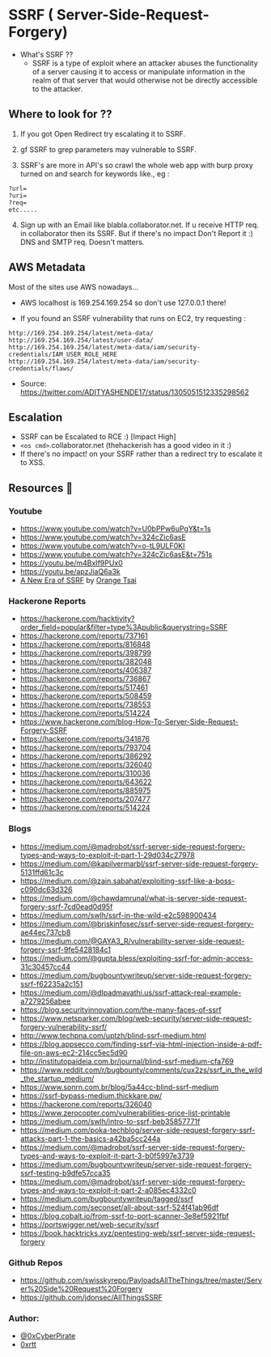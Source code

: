 # SSRF ( Server-Side-Request-Forgery)

-   What's SSRF ??
    -   SSRF is a type of exploit where an attacker abuses the functionality of a server causing it to access or manipulate information in the realm of that server that would otherwise not be directly accessible to the attacker.

## Where to look for ??

1. If you got Open Redirect try escalating it to SSRF.

2. gf SSRF to grep parameters may vulnerable to SSRF.

3. SSRF's are more in API's so crawl the whole web app with burp proxy turned on and search for keywords like., eg :

```
?url=
?uri=
?req=
etc.....
```

4. Sign up with an Email like blabla.collaborator.net. If u receive HTTP req. in collaborator then its SSRF. But if there's no impact Don't Report it :) DNS and SMTP req. Doesn't matters.

## AWS Metadata

Most of the sites use AWS nowadays...

-   AWS localhost is 169.254.169.254 so don't use 127.0.0.1 there!

-   If you found an SSRF vulnerability that runs on EC2, try requesting :

```
http://169.254.169.254/latest/meta-data/
http://169.254.169.254/latest/user-data/
http://169.254.169.254/latest/meta-data/iam/security-credentials/IAM_USER_ROLE_HERE
http://169.254.169.254/latest/meta-data/iam/security-credentials/flaws/
```

-   Source: https://twitter.com/ADITYASHENDE17/status/1305051512335298562

## Escalation

-   SSRF can be Escalated to RCE :) [Impact High]
-   `<os cmd>`.collaborator.net (thehackerish has a good video in it :)
-   If there's no impact! on your SSRF rather than a redirect try to escalate it to XSS.

## Resources 💯

### Youtube

-   https://www.youtube.com/watch?v=U0bPPw6uPgY&t=1s
-   https://www.youtube.com/watch?v=324cZic6asE
-   https://www.youtube.com/watch?v=o-tL9ULF0KI
-   https://www.youtube.com/watch?v=324cZic6asE&t=751s
-   https://youtu.be/m4BxIf9PUx0
-   https://youtu.be/apzJiaQ6a3k
-   [A New Era of SSRF](https://www.youtube.com/watch?v=R9pJ2YCXoJQ) by [Orange Tsai](https://blog.orange.tw/)

### Hackerone Reports

-   https://hackerone.com/hacktivity?order_field=popular&filter=type%3Apublic&querystring=SSRF
-   https://hackerone.com/reports/737161
-   https://hackerone.com/reports/816848
-   https://hackerone.com/reports/398799
-   https://hackerone.com/reports/382048
-   https://hackerone.com/reports/406387
-   https://hackerone.com/reports/736867
-   https://hackerone.com/reports/517461
-   https://hackerone.com/reports/508459
-   https://hackerone.com/reports/738553
-   https://hackerone.com/reports/514224
-   https://www.hackerone.com/blog-How-To-Server-Side-Request-Forgery-SSRF
-   https://hackerone.com/reports/341876
-   https://hackerone.com/reports/793704
-   https://hackerone.com/reports/386292
-   https://hackerone.com/reports/326040
-   https://hackerone.com/reports/310036
-   https://hackerone.com/reports/643622
-   https://hackerone.com/reports/885975
-   https://hackerone.com/reports/207477
-   https://hackerone.com/reports/514224

### Blogs

-   https://medium.com/@madrobot/ssrf-server-side-request-forgery-types-and-ways-to-exploit-it-part-1-29d034c27978
-   https://medium.com/@kapilvermarbl/ssrf-server-side-request-forgery-5131ffd61c3c
-   https://medium.com/@zain.sabahat/exploiting-ssrf-like-a-boss-c090dc63d326
-   https://medium.com/@chawdamrunal/what-is-server-side-request-forgery-ssrf-7cd0ead0d95f
-   https://medium.com/swlh/ssrf-in-the-wild-e2c598900434
-   https://medium.com/@briskinfosec/ssrf-server-side-request-forgery-ae44ec737cb8
-   https://medium.com/@GAYA3_R/vulnerability-server-side-request-forgery-ssrf-9fe5428184c1
-   https://medium.com/@gupta.bless/exploiting-ssrf-for-admin-access-31c30457cc44
-   https://medium.com/bugbountywriteup/server-side-request-forgery-ssrf-f62235a2c151
-   https://medium.com/@dlpadmavathi.us/ssrf-attack-real-example-a7279256abee
-   https://blog.securityinnovation.com/the-many-faces-of-ssrf
-   https://www.netsparker.com/blog/web-security/server-side-request-forgery-vulnerability-ssrf/
-   http://www.techpna.com/uptzh/blind-ssrf-medium.html
-   https://blog.appsecco.com/finding-ssrf-via-html-injection-inside-a-pdf-file-on-aws-ec2-214cc5ec5d90
-   http://institutopaideia.com.br/journal/blind-ssrf-medium-cfa769
-   https://www.reddit.com/r/bugbounty/comments/cux2zs/ssrf_in_the_wild_the_startup_medium/
-   https://www.sonrn.com.br/blog/5a44cc-blind-ssrf-medium
-   https://ssrf-bypass-medium.thickkare.pw/
-   https://hackerone.com/reports/326040
-   https://www.zerocopter.com/vulnerabilities-price-list-printable
-   https://medium.com/swlh/intro-to-ssrf-beb35857771f
-   https://medium.com/poka-techblog/server-side-request-forgery-ssrf-attacks-part-1-the-basics-a42ba5cc244a
-   https://medium.com/@madrobot/ssrf-server-side-request-forgery-types-and-ways-to-exploit-it-part-3-b0f5997e3739
-   https://medium.com/bugbountywriteup/server-side-request-forgery-ssrf-testing-b9dfe57cca35
-   https://medium.com/@madrobot/ssrf-server-side-request-forgery-types-and-ways-to-exploit-it-part-2-a085ec4332c0
-   https://medium.com/bugbountywriteup/tagged/ssrf
-   https://medium.com/seconset/all-about-ssrf-524f41ab96df
-   https://blog.cobalt.io/from-ssrf-to-port-scanner-3e8ef5921fbf
-   https://portswigger.net/web-security/ssrf
-   https://book.hacktricks.xyz/pentesting-web/ssrf-server-side-request-forgery

### Github Repos

-   https://github.com/swisskyrepo/PayloadsAllTheThings/tree/master/Server%20Side%20Request%20Forgery
-   https://github.com/jdonsec/AllThingsSSRF

### Author:

-   [@0xCyberPirate](https://twitter.com/0xCyberPirate)
-   [0xrtt](https://twitter.com/0xrtt)
